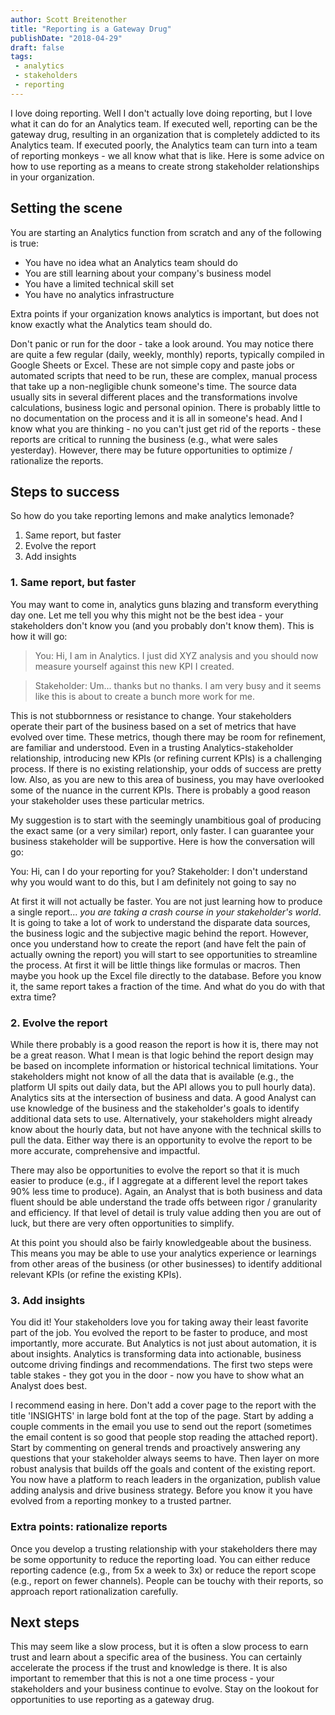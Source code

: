 ```yaml
---
author: Scott Breitenother
title: "Reporting is a Gateway Drug"
publishDate: "2018-04-29"
draft: false
tags: 
 - analytics
 - stakeholders
 - reporting
---
```


I love doing reporting. Well I don't actually love doing reporting, but I love what it can do for an Analytics team. If executed well, reporting can be the gateway drug, resulting in an organization that is completely addicted to its Analytics team. If executed poorly, the Analytics team can turn into a team of reporting monkeys - we all know what that is like. Here is some advice on how to use reporting as a means to create strong stakeholder relationships in your organization.
<!--more-->


## Setting the scene
You are starting an Analytics function from scratch and any of the following is true:

* You have no idea what an Analytics team should do
* You are still learning about your company's business model
* You have a limited technical skill set
* You have no analytics infrastructure

Extra points if your organization knows analytics is important, but does not know exactly what the Analytics team should do.

Don't panic or run for the door - take a look around. You may notice there are quite a few regular (daily, weekly, monthly) reports, typically compiled in Google Sheets or Excel. These are not simple copy and paste jobs or automated scripts that need to be run, these are complex, manual process that take up a non-negligible chunk someone's time. The source data usually sits in several different places and the transformations involve calculations, business logic and personal opinion. There is probably little to no documentation on the process and it is all in someone's head. And I know what you are thinking - no you can't just get rid of the reports - these reports are critical to running the business (e.g., what were sales yesterday). However, there may be future opportunities to optimize / rationalize the reports.


## Steps to success
So how do you take reporting lemons and make analytics lemonade?

1. Same report, but faster
2. Evolve the report
3. Add insights


### 1. Same report, but faster
You may want to come in, analytics guns blazing and transform everything day one. Let me tell you why this might not be the best idea - your stakeholders don't know you (and you probably don't know them). This is how it will go:


>You: Hi, I am in Analytics. I just did XYZ analysis and you should now measure yourself against this new KPI I created.

>Stakeholder: Um... thanks but no thanks. I am very busy and it seems like this is about to create a bunch more work for me.


This is not stubbornness or resistance to change. Your stakeholders operate their part of the business based on a set of metrics that have evolved over time. These metrics, though there may be room for refinement, are familiar and understood. Even in a trusting Analytics-stakeholder relationship, introducing new KPIs (or refining current KPIs) is a challenging process. If there is no existing relationship, your odds of success are pretty low. Also, as you are new to this area of business, you may have overlooked some of the nuance in the current KPIs. There is probably a good reason your stakeholder uses these particular metrics.

My suggestion is to start with the seemingly unambitious goal of producing the exact same (or a very similar) report, only faster. I can guarantee your business stakeholder will be supportive. Here is how the conversation will go:

You: Hi, can I do your reporting for you?
Stakeholder: I don't understand why you would want to do this, but I am definitely not going to say no

At first it will not actually be faster. You are not just learning how to produce a single report... *you are taking a crash course in your stakeholder's world*. It is going to take a lot of work to understand the disparate data sources, the business logic and the subjective magic behind the report. However, once you understand how to create the report (and have felt the pain of actually owning the report) you will start to see opportunities to streamline the process. At first it will be little things like formulas or macros. Then maybe you hook up the Excel file directly to the database. Before you know it, the same report takes a fraction of the time. And what do you do with that extra time?


### 2. Evolve the report
While there probably is a good reason the report is how it is, there may not be a great reason. What I mean is that logic behind the report design may be based on incomplete information or historical technical limitations. Your stakeholders might not know of all the data that is available (e.g., the platform UI spits out daily data, but the API allows you to pull hourly data). Analytics sits at the intersection of business and data. A good Analyst can use knowledge of the business and the stakeholder's goals to identify additional data sets to use. Alternatively, your stakeholders might already know about the hourly data, but not have anyone with the technical skills to pull the data. Either way there is an opportunity to evolve the report to be more accurate, comprehensive and impactful. 

There may also be opportunities to evolve the report so that it is much easier to produce (e.g., if I aggregate at a different level the report takes 90% less time to produce). Again, an Analyst that is both business and data fluent should be able understand the trade offs between rigor / granularity and efficiency. If that level of detail is truly value adding then you are out of luck, but there are very often opportunities to simplify. 

At this point you should also be fairly knowledgeable about the business. This means you may be able to use your analytics experience or learnings from other areas of the business (or other businesses) to identify additional relevant KPIs (or refine the existing KPIs).


### 3. Add insights
You did it! Your stakeholders love you for taking away their least favorite part of the job. You evolved the report to be faster to produce, and most importantly, more accurate. But Analytics is not just about automation, it is about insights. Analytics is transforming data into actionable, business outcome driving findings and recommendations. The first two steps were table stakes - they got you in the door - now you have to show what an Analyst does best.

I recommend easing in here. Don't add a cover page to the report with the title 'INSIGHTS' in large bold font at the top of the page. Start by adding a couple comments in the email you use to send out the report (sometimes the email content is so good that people stop reading the attached report). Start by commenting on general trends and proactively answering any questions that your stakeholder always seems to have. Then layer on more robust analysis that builds off the goals and content of the existing report. You now have a platform to reach leaders in the organization, publish value adding analysis and drive business strategy. Before you know it you have evolved from a reporting monkey to a trusted partner.


### Extra points: rationalize reports
Once you develop a trusting relationship with your stakeholders there may be some opportunity to reduce the reporting load. You can either reduce reporting cadence (e.g., from 5x a week to 3x) or reduce the report scope (e.g., report on fewer channels). People can be touchy with their reports, so approach report rationalization carefully. 


## Next steps
This may seem like a slow process, but it is often a slow process to earn trust and learn about a specific area of the business. You can certainly accelerate the process if the trust and knowledge is there. It is also important to remember that this is not a one time process - your stakeholders and your business continue to evolve. Stay on the lookout for opportunities to use reporting as a gateway drug.